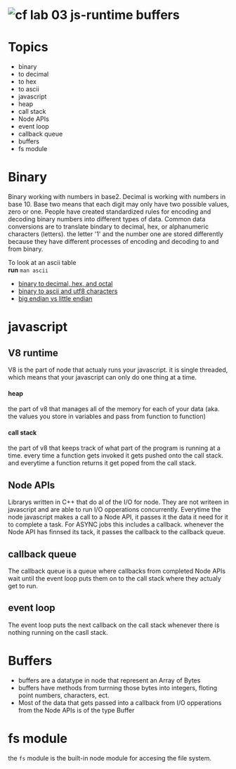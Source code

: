 ![cf](https://i.imgur.com/7v5ASc8.png) lab 03 js-runtime buffers
====

# Topics
* binary 
 * to decimal
 * to hex
 * to ascii
* javascript
 * heap
 * call stack
 * Node APIs
 * event loop
 * callback queue
* buffers
* fs module

# Binary
Binary working with numbers in base2. Decimal is working with numbers in base 10. Base two means that each digit may only have two possible values, zero or one. People have created standardized rules for encoding and decoding binary numbers into different types of data. Common data conversions are to translate bindary to decimal, hex, or alphanumeric characters (letters). the letter '1' and the number one are stored differently because they have different processes of encoding and decoding to and from binary. 

To look at an ascii table  
**run** `man ascii`  

 * [binary to decimal, hex, and octal](https://www.youtube.com/watch?v=2UwxdCLFW70)
 * [binary to ascii and utf8 characters](https://www.youtube.com/watch?v=kW_vetzPU_I)
 * [big endian vs little endian](https://www.youtube.com/watch?v=JrNF0KRAlyo)

# javascript

## V8 runtime

V8 is the part of node that actualy runs your javascript. it is single threaded, which means that your javascript can only do one thing at a time.

#### heap

the part of v8 that manages all of the memory for each of your data (aka. the values you store in variables and pass from function to function)

#### call stack

the part of v8 that keeps track of what part of the program is running at a time. every time a function gets invoked it gets pushed onto the call stack. and everytime a function returns it get poped from the call stack.

## Node APIs

Librarys written in C++ that do al of the I/O for node. They are not writeen in javascript and are able to run I/O opperations concurrently. Everytime the node javascript makes a call to a Node API, it passes it the data it need for it to complete a task. For ASYNC jobs this includes a callback. whenever the Node API has finnsed its tack, it passes the callback to the callback queue.

## callback queue

The callback queue is a queue where callbacks from completed Node APIs wait until the event loop puts them on to the call stack where they actualy get to run.

## event loop

The event loop puts the next callback on the call stack whenever there is nothing running on the casll stack.

# Buffers
* buffers are a datatype in node that represent an Array of Bytes
* buffers have methods from turrning those bytes into integers, floting point numbers, characters, ect.
* Most of the data that gets passed into a callback from I/O opperations from the Node APIs is of the type Buffer

# fs module

the `fs` module is the built-in node module for accesing the file system. 
